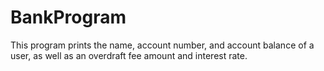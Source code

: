# BankProgram
This program prints the name, account number, and account balance of a user, as well as an overdraft fee amount and interest rate. 

